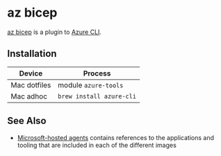 # az bicep

[az bicep](https://docs.microsoft.com/en-us/cli/azure/bicep) is a plugin to [Azure CLI](https://docs.microsoft.com/en-us/cli/azure).

## Installation

| Device | Process |
|-|-|
| Mac dotfiles |  module `azure-tools` |
| Mac adhoc | `brew install azure-cli` |

## See Also

- [Microsoft-hosted agents](https://docs.microsoft.com/en-us/azure/devops/pipelines/agents/hosted) contains references to the applications and tooling that are included in each of the different images

